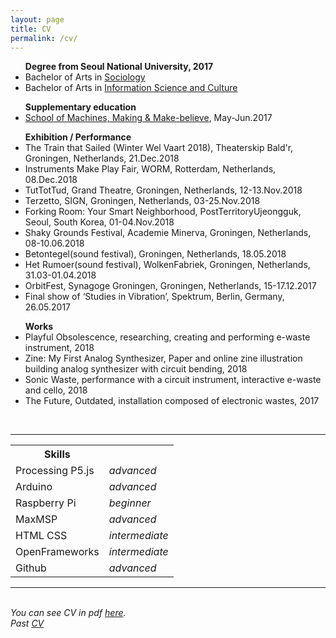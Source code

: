 ```yaml
---
layout: page
title: CV
permalink: /cv/
---
```



<ul>
<strong>Degree from Seoul National University, 2017</strong>
<li>Bachelor of Arts in <a href="http://sociology.snu.ac.kr/eng" target="blank">Sociology</a></li>
<li>Bachelor of Arts in <a href="http://isc.snu.ac.kr/" target="blank">Information Science and Culture</a></li>
</ul>

<ul>
<strong>Supplementary education</strong>
<li><a href="http://schoolofma.org/" target="blank">School of Machines, Making & Make-believe</a>, May-Jun.2017</li>
</ul>

<ul>
<strong>Exhibition / Performance</strong>

<li>The Train that Sailed (Winter Wel Vaart 2018), Theaterskip Bald'r, Groningen, Netherlands, 21.Dec.2018</li>
<li>Instruments Make Play Fair, WORM, Rotterdam, Netherlands, 08.Dec.2018</li>
<li>TutTotTud, Grand Theatre, Groningen, Netherlands, 12-13.Nov.2018</li>
<li>Terzetto, SIGN, Groningen, Netherlands, 03-25.Nov.2018</li>
<li>Forking Room: Your Smart Neighborhood, PostTerritoryUjeongguk, Seoul, South Korea, 01-04.Nov.2018</li>
<li>Shaky Grounds Festival, Academie Minerva, Groningen, Netherlands, 08-10.06.2018</li>
<li>Betontegel(sound festival), Groningen, Netherlands, 18.05.2018</li>
<li>Het Rumoer(sound festival), WolkenFabriek, Groningen, Netherlands, 31.03-01.04.2018</li>
<li>OrbitFest, Synagoge Groningen, Groningen, Netherlands, 15-17.12.2017</li>
<li>Final show of ‘Studies in Vibration’, Spektrum, Berlin, Germany, 26.05.2017</li>
</ul>

<ul>
<strong>Works</strong>

<li>Playful Obsolescence, researching, creating and performing e-waste instrument, 2018</li>
<li>Zine: My First Analog Synthesizer, Paper and online zine illustration building analog synthesizer with circuit bending, 2018</li>
<li>Sonic Waste, performance with a circuit instrument, interactive e-waste and cello, 2018</li>
<li>The Future, Outdated, installation composed of electronic wastes, 2017</li>
</ul>
<br/>

<hr/>
<table>
<tr>
<th>Skills</th>
<th> </th>
</tr>
<tr>
<td>Processing P5.js</td>
<td><i>advanced</i></td>
</tr>
<tr>
<td>Arduino</td>
<td><i>advanced</i></td>
</tr>
<tr>
<td>Raspberry Pi</td>
<td><i>beginner</i></td>
</tr>
<tr>
<td>MaxMSP</td>
<td><i>advanced</i></td>
</tr>
<tr>
<td>HTML CSS</td>
<td><i>intermediate</i></td>
</tr>
<tr>
<td>OpenFrameworks</td>
<td><i>intermediate</i></td>
</tr>
<tr>
<td>Github</td>
<td><i>advanced</i></td>
</tr>
</table>


<hr/>
<br/>
<i>You can see CV in pdf <a href="https://lucid2713.github.io/pdfs/CVmina.pdf" target="blank">here</a>.</i>
<br/>
<i>Past <a href="https://lucid2713.github.io/about/" target="blank">CV</a></i>

<br/><br/><br/>


<span class="contacticon center">
	<a href="lucid2713@gmail.com"><i class="fa fa-envelope-square"></i></a>
	<a href="https://github.com/lucid2713/" target="_blank"><i class="fa fa-github-square"></i></a>
	<a href="https://www.linkedin.com" target="_blank"><i class="fa fa-linkedin-square"></i></a>
	<a href="https://vimeo.com/user38129979/videos" target="_blank"><i class="fa fa-vimeo-square"></i></a>
	<a href="https://www.facebook.com/lucid2713" target="_blank"><i class="fa fa-facebook-official"></i></a>
</span>

